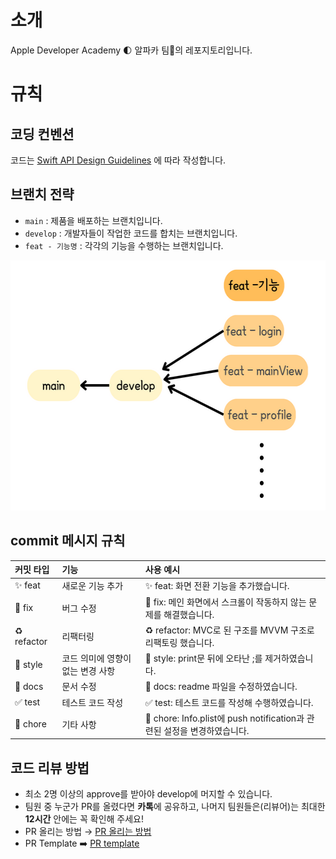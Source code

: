 # 소개
Apple Developer Academy 🌓 알파카 팀🦙의 레포지토리입니다.

# 규칙
## 코딩 컨벤션
코드는 
[Swift API Design Guidelines](https://cozzin.gitbook.io/swift-api-design-guidelines/) 에 따라 작성합니다. 

## 브랜치 전략
- `main` : 제품을 배포하는 브랜치입니다.
- `develop` : 개발자들이 작업한 코드를 합치는 브랜치입니다.
- `feat - 기능명` : 각각의 기능을 수행하는 브랜치입니다.

<img src = "./Rules/gitbranch.png" width = "600" height = "400">
<br/>

## commit 메시지 규칙

|커밋 타입|기능|사용 예시|
|:---|:---|:----|
|✨ feat  |새로운 기능 추가|✨ feat: 화면 전환 기능을 추가했습니다.|
|🐛 fix  |버그 수정|🐛 fix: 메인 화면에서 스크롤이 작동하지 않는 문제를 해결했습니다.|
|♻️ refactor|리팩터링|♻️ refactor: MVC로 된 구조를 MVVM 구조로 리팩토링 했습니다.|
|💄 style  |코드 의미에 영향이 없는 변경 사항|💄 style: print문 뒤에 오타난 ;를 제거하였습니다.|
|📝 docs|문서 수정|📝 docs: readme 파일을 수정하였습니다.|
|✅ test|테스트 코드 작성|✅ test: 테스트 코드를 작성해 수행하였습니다.|
|🚚 chore|기타 사항|🚚 chore: Info.plist에 push notification과 관련된 설정을 변경하였습니다.|

## 코드 리뷰 방법
- 최소 2명 이상의 approve를 받아야 develop에 머지할 수 있습니다.
- 팀원 중 누군가 PR를 올렸다면 **카톡**에 공유하고, 나머지 팀원들은(리뷰어)는 최대한 **12시간** 안에는 꼭 확인해 주세요! 
- PR 올리는 방법 → [PR 올리는 방법](./Rules/PR올리는법.md) 
- PR Template ➡️ [PR template](./Rules/PR_template.md) 

